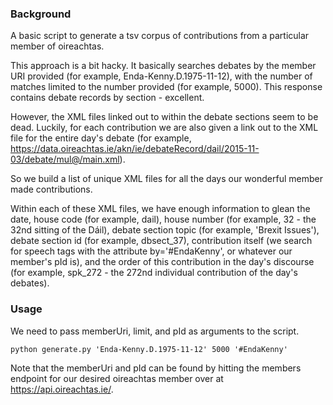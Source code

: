 ### Background

A basic script to generate a tsv corpus of contributions from a particular member of oireachtas.

This approach is a bit hacky. It basically searches debates by the member URI provided (for example, Enda-Kenny.D.1975-11-12), with the number of matches limited to the number provided (for example, 5000). This response contains debate records by section - excellent.

However, the XML files linked out to within the debate sections seem to be dead. Luckily, for each contribution we are also given a link out to the XML file for the entire day's debate (for example, https://data.oireachtas.ie/akn/ie/debateRecord/dail/2015-11-03/debate/mul@/main.xml).

So we build a list of unique XML files for all the days our wonderful member made contributions.

Within each of these XML files, we have enough information to glean the date, house code (for example, dail), house number (for example, 32 - the 32nd sitting of the Dáil), debate section topic (for example, 'Brexit Issues'), debate section id (for example, dbsect_37), contribution itself (we search for speech tags with the attribute by='#EndaKenny', or whatever our member's pId is), and the order of this contribution in the day's discourse (for example, spk_272 - the 272nd individual contribution of the day's debates).

### Usage

We need to pass memberUri, limit, and pId as arguments to the script.

`python generate.py 'Enda-Kenny.D.1975-11-12' 5000 '#EndaKenny'`

Note that the memberUri and pId can be found by hitting the members endpoint for our desired oireachtas member over at https://api.oireachtas.ie/.
